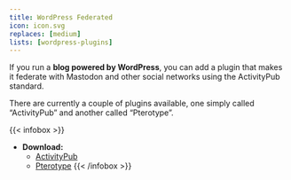 ```yaml
---
title: WordPress Federated
icon: icon.svg
replaces: [medium]
lists: [wordpress-plugins]
---
```


If you run a **blog powered by WordPress**, you can add a plugin that makes it federate with Mastodon and other social networks using the ActivityPub standard.

There are currently a couple of plugins available, one simply called “ActivityPub” and another called “Pterotype”.

{{< infobox >}}
- **Download:** 
    - [ActivityPub](https://wordpress.org/plugins/activitypub/)
    - [Pterotype](https://wordpress.org/plugins/pterotype/)
{{< /infobox >}}